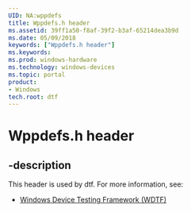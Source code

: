 ```yaml
---
UID: NA:wppdefs
title: Wppdefs.h header
ms.assetid: 39ff1a50-f8af-39f2-b3af-65214dea3b9d
ms.date: 05/09/2018
keywords: ["Wppdefs.h header"]
ms.keywords: 
ms.prod: windows-hardware
ms.technology: windows-devices
ms.topic: portal
product:
- Windows
tech.root: dtf
---
```


# Wppdefs.h header


## -description


This header is used by dtf. For more information, see:

- [Windows Device Testing Framework (WDTF)](../_dtf/index.md)
